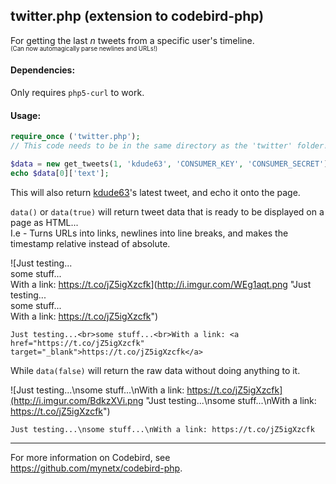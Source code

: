 ## twitter.php (extension to codebird-php)

For getting the last _n_ tweets from a specific user's timeline.  
<sup><sub>(Can now automagically parse newlines and URLs!)</sub></sup>

#### Dependencies:

Only requires `php5-curl` to work.

#### Usage:

```php
require_once ('twitter.php'); 
// This code needs to be in the same directory as the 'twitter' folder!

$data = new get_tweets(1, 'kdude63', 'CONSUMER_KEY', 'CONSUMER_SECRET')->data();
echo $data[0]['text'];
```
    	
This will also return [kdude63](https://twitter.com/kdude63)'s latest tweet, and echo it onto the page.

`data()` or `data(true)` will return tweet data that is ready to be displayed on a page as HTML...  
I.e - Turns URLs into links, newlines into line breaks, and makes the timestamp relative instead of absolute.

![Just testing...<br>some stuff...<br>With a link: <a href="https://t.co/jZ5igXzcfk" target="_blank">https://t.co/jZ5igXzcfk</a>](http://i.imgur.com/WEg1aqt.png "Just testing...<br>some stuff...<br>With a link: <a href="https://t.co/jZ5igXzcfk" target="_blank">https://t.co/jZ5igXzcfk</a>")

    Just testing...<br>some stuff...<br>With a link: <a href="https://t.co/jZ5igXzcfk" target="_blank">https://t.co/jZ5igXzcfk</a>

While `data(false)` will return the raw data without doing anything to it.

![Just testing...\nsome stuff...\nWith a link: https://t.co/jZ5igXzcfk](http://i.imgur.com/BdkzXVi.png "Just testing...\nsome stuff...\nWith a link: https://t.co/jZ5igXzcfk")

    Just testing...\nsome stuff...\nWith a link: https://t.co/jZ5igXzcfk
    
___
    
For more information on Codebird, see https://github.com/mynetx/codebird-php.
